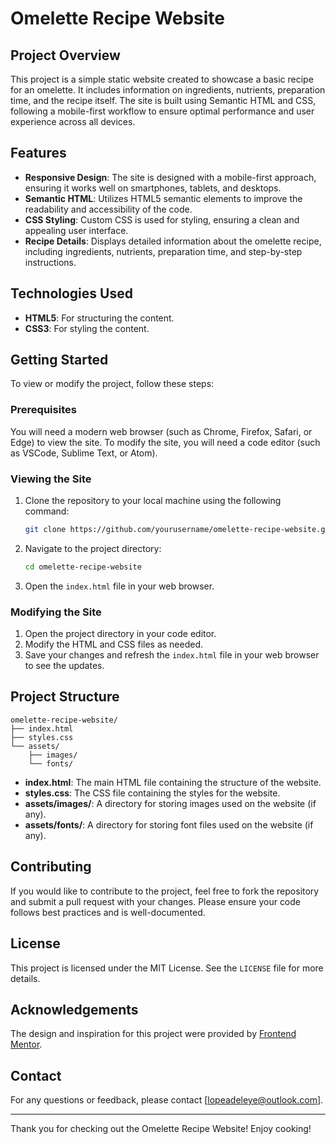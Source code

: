 # Omelette Recipe Website

## Project Overview

This project is a simple static website created to showcase a basic recipe for an omelette. It includes information on ingredients, nutrients, preparation time, and the recipe itself. The site is built using Semantic HTML and CSS, following a mobile-first workflow to ensure optimal performance and user experience across all devices.

## Features

- **Responsive Design**: The site is designed with a mobile-first approach, ensuring it works well on smartphones, tablets, and desktops.
- **Semantic HTML**: Utilizes HTML5 semantic elements to improve the readability and accessibility of the code.
- **CSS Styling**: Custom CSS is used for styling, ensuring a clean and appealing user interface.
- **Recipe Details**: Displays detailed information about the omelette recipe, including ingredients, nutrients, preparation time, and step-by-step instructions.

## Technologies Used

- **HTML5**: For structuring the content.
- **CSS3**: For styling the content.

## Getting Started

To view or modify the project, follow these steps:

### Prerequisites

You will need a modern web browser (such as Chrome, Firefox, Safari, or Edge) to view the site. To modify the site, you will need a code editor (such as VSCode, Sublime Text, or Atom).

### Viewing the Site

1. Clone the repository to your local machine using the following command:
   ```bash
   git clone https://github.com/yourusername/omelette-recipe-website.git
   ```
2. Navigate to the project directory:
   ```bash
   cd omelette-recipe-website
   ```
3. Open the `index.html` file in your web browser.

### Modifying the Site

1. Open the project directory in your code editor.
2. Modify the HTML and CSS files as needed.
3. Save your changes and refresh the `index.html` file in your web browser to see the updates.

## Project Structure

```
omelette-recipe-website/
├── index.html
├── styles.css
└── assets/
    ├── images/
    └── fonts/
```

- **index.html**: The main HTML file containing the structure of the website.
- **styles.css**: The CSS file containing the styles for the website.
- **assets/images/**: A directory for storing images used on the website (if any).
- **assets/fonts/**: A directory for storing font files used on the website (if any).

## Contributing

If you would like to contribute to the project, feel free to fork the repository and submit a pull request with your changes. Please ensure your code follows best practices and is well-documented.

## License

This project is licensed under the MIT License. See the `LICENSE` file for more details.

## Acknowledgements

The design and inspiration for this project were provided by [Frontend Mentor](https://www.frontendmentor.io).

## Contact

For any questions or feedback, please contact [lopeadeleye@outlook.com].

---

Thank you for checking out the Omelette Recipe Website! Enjoy cooking!
```
